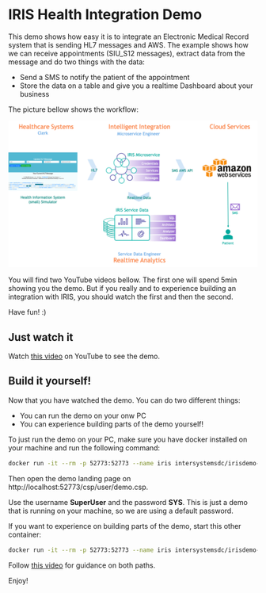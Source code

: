 # IRIS Health Integration Demo

This demo shows how easy it is to integrate an Electronic Medical Record system that is sending HL7 messages and AWS. The example shows how we can receive appointments (SIU_S12 messages), extract data from the message and do two things with the data:
- Send a SMS to notify the patient of the appointment
- Store the data on a table and give you a realtime Dashboard about your business

The picture bellow shows the workflow:

![Demo Landing Page](README.png?raw=true)

You will find two YouTube videos bellow. The first one will spend 5min showing you the demo. But if you really and to experience building an integration with IRIS, you should watch the first and then the second.

Have fun! :)

## Just watch it

Watch [this video](http://www.youtube.com/) on YouTube to see the demo.

## Build it yourself!

Now that you have watched the demo. You can do two different things:
- You can run the demo on your onw PC
- You can experience building parts of the demo yourself!

To just run the demo on your PC, make sure you have docker installed on your machine and run the following command:

```bash
docker run -it --rm -p 52773:52773 --name iris intersystemsdc/irisdemo-demo-appointmentsms:stable
```

Then open the demo landing page on http://localhost:52773/csp/user/demo.csp.

Use the username **SuperUser** and the password **SYS**. This is just a demo that is running on your machine, so we are using a default password.

If you want to experience on building parts of the demo, start this other container:

```bash
docker run -it --rm -p 52773:52773 --name iris intersystemsdc/irisdemo-demo-appointmentsms:student
```

Follow [this video](http://www.youtube.com/) for guidance on both paths.

Enjoy!
